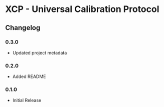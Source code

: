 # XCP - Universal Calibration Protocol


## Changelog

### 0.3.0 

- Updated project metadata

### 0.2.0 

- Added README

### 0.1.0 

- Initial Release

